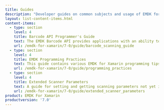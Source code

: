 ```yaml
---
title: Guides
description: "Developer guides on common subjects and usage of EMDK for Xamarin features and APIs."
layout: list-content-items.html
content-items:
  - type: section
    level: 4
    title: Barcode API Programmer's Guide
    text: The EMDK Barcode API provides applications with an ability to read a variety barcode labels using different scanner devices such as built-in imager/laser, built-in camera, Bluetooth ring scanners such as RS507 and RS600 and pluggable ring scanner such as the RS4000.
    url: /emdk-for-xamarin/7-0/guide/barcode_scanning_guide
  - type: section
    level: 4
    title: EMDK Programming Practices
    text: This guide contains various EMDK for Xamarin programming tips.
    url: /emdk-for-xamarin/7-0/guide/programming_practices
  - type: section
    level: 4
    title: Extended Scanner Parameters
    text: A guide for setting and getting scanning parameters not yet implemented with the class hierarchy or those being added in future.
    url: /emdk-for-xamarin/7-0/guide/extended_scanner_parameters
product: EMDK For Xamarin
productversion: '7.0'
---
```

           









